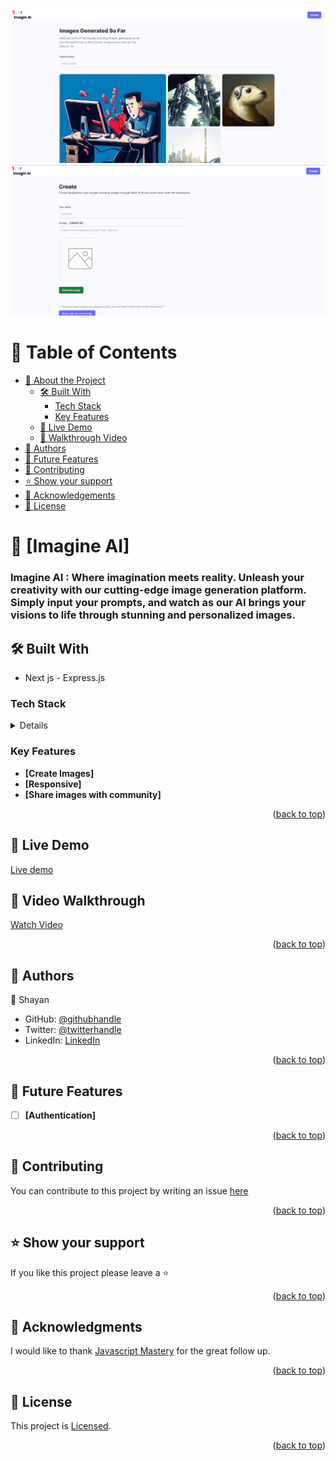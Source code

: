 <img src="./ss1.png" />
<img src="./ss2.png" />
<a name="readme-top"></a>

<!-- TABLE OF CONTENTS -->

# 📗 Table of Contents

- [📖 About the Project](#about-project)
  - [🛠 Built With](#built-with)
    - [Tech Stack](#tech-stack)
    - [Key Features](#key-features)
  - [🚀 Live Demo](#live-demo)
  - [🚀 Walkthrough Video](#walkthrough)
- [👥 Authors](#authors)
- [🔭 Future Features](#future-features)
- [🤝 Contributing](#contributing)
- [⭐️ Show your support](#support)
- [🙏 Acknowledgements](#acknowledgements)
- [📝 License](#license)

<!-- PROJECT DESCRIPTION -->

# 📖 [Imagine AI] <a name="about-project"></a>

### Imagine AI : Where imagination meets reality. Unleash your creativity with our cutting-edge image generation platform. Simply input your prompts, and watch as our AI brings your visions to life through stunning and personalized images.

## 🛠 Built With <a name="built-with"></a>

- Next js - Express.js

### Tech Stack <a name="tech-stack"></a>

<details>
  <ul>
    <li>Next.js</li>
    <li>tailwindcss</li>
    <li>file-saver</li>
    <li>canvas-confetti</li>
    <li>cloudinary</li>
    <li>node.js</li>
    <li>MongoDB</li>
    <li>openai image creation API</li>
  </ul>
</details>

<!-- Features -->

### Key Features <a name="key-features"></a>

- **[Create Images]**
- **[Responsive]**
- **[Share images with community]**

<p align="right">(<a href="#readme-top">back to top</a>)</p>

<!-- LIVE DEMO -->

## 🚀 Live Demo <a name="live-demo"></a>

<a href="https://ai-image-generation-rouge.vercel.app">Live demo</a>

## 🚀 Video Walkthrough <a name="walkthrough"></a>

<a href="">Watch Video</a>

<p align="right">(<a href="#readme-top">back to top</a>)</p>

<!-- AUTHORS -->

## 👥 Authors <a name="authors"></a>

👤 Shayan

- GitHub: [@githubhandle](https://github.com/shayan1234554321)
- Twitter: [@twitterhandle](https://twitter.com/shayan123455432)
- LinkedIn: [LinkedIn](https://www.linkedin.com/in/shayan-khan20/)

<p align="right">(<a href="#readme-top">back to top</a>)</p>

<!-- FUTURE FEATURES -->

## 🔭 Future Features <a name="future-features"></a>

- [ ] **[Authentication]**

<p align="right">(<a href="#readme-top">back to top</a>)</p>

<!-- CONTRIBUTING -->

## 🤝 Contributing <a name="contributing"></a>

You can contribute to this project by writing an issue <a href="https://github.com/shayan1234554321/ai-image-generation/issues" >here</a>

<p align="right">(<a href="#readme-top">back to top</a>)</p>

<!-- SUPPORT -->

## ⭐️ Show your support <a name="support"></a>

If you like this project please leave a ⭐️

<p align="right">(<a href="#readme-top">back to top</a>)</p>

<!-- ACKNOWLEDGEMENTS -->

## 🙏 Acknowledgments <a name="acknowledgements"></a>

I would like to thank <a href="https://www.youtube.com/@javascriptmastery" >Javascript Mastery</a> for the great follow up.

<p align="right">(<a href="#readme-top">back to top</a>)</p>

<!-- LICENSE -->

## 📝 License <a name="license"></a>

This project is [Licensed](./LICENSE).

<p align="right">(<a href="#readme-top">back to top</a>)</p>